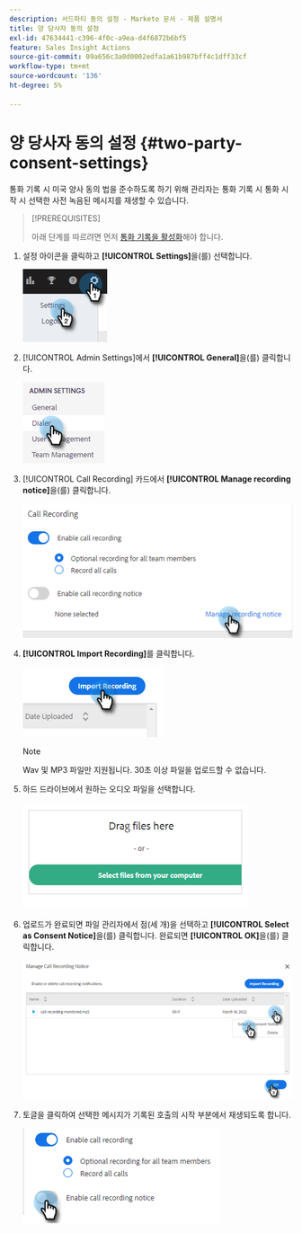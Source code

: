 ```yaml
---
description: 서드파티 동의 설정 - Marketo 문서 - 제품 설명서
title: 양 당사자 동의 설정
exl-id: 47634441-c396-4f0c-a9ea-d4f6872b6bf5
feature: Sales Insight Actions
source-git-commit: 09a656c3a0d0002edfa1a61b987bff4c1dff33cf
workflow-type: tm+mt
source-wordcount: '136'
ht-degree: 5%

---
```


# 양 당사자 동의 설정 {#two-party-consent-settings}

통화 기록 시 미국 양사 동의 법을 준수하도록 하기 위해 관리자는 통화 기록 시 통화 시작 시 선택한 사전 녹음된 메시지를 재생할 수 있습니다.

>[!PREREQUISITES]
>
>아래 단계를 따르려면 먼저 [통화 기록을 활성화](/help/marketo/product-docs/marketo-sales-insight/actions/phone/enable-call-recording.md)해야 합니다.

1. 설정 아이콘을 클릭하고 **[!UICONTROL Settings]**&#x200B;을(를) 선택합니다.

   ![](assets/two-party-consent-settings-1.png)

1. [!UICONTROL Admin Settings]에서 **[!UICONTROL General]**&#x200B;을(를) 클릭합니다.

   ![](assets/two-party-consent-settings-2.png)

1. [!UICONTROL Call Recording] 카드에서 **[!UICONTROL Manage recording notice]**&#x200B;을(를) 클릭합니다.

   ![](assets/two-party-consent-settings-3.png)

1. **[!UICONTROL Import Recording]**&#x200B;를 클릭합니다.

   ![](assets/two-party-consent-settings-4.png)

   >[!NOTE]
   >
   >Wav 및 MP3 파일만 지원됩니다. 30초 이상 파일을 업로드할 수 없습니다.

1. 하드 드라이브에서 원하는 오디오 파일을 선택합니다.

   ![](assets/two-party-consent-settings-5.png)

1. 업로드가 완료되면 파일 관리자에서 점(세 개)을 선택하고 **[!UICONTROL Select as Consent Notice]**&#x200B;을(를) 클릭합니다. 완료되면 **[!UICONTROL OK]**&#x200B;을(를) 클릭합니다.

   ![](assets/two-party-consent-settings-6.png)

1. 토글을 클릭하여 선택한 메시지가 기록된 호출의 시작 부분에서 재생되도록 합니다.

   ![](assets/two-party-consent-settings-7.png)
